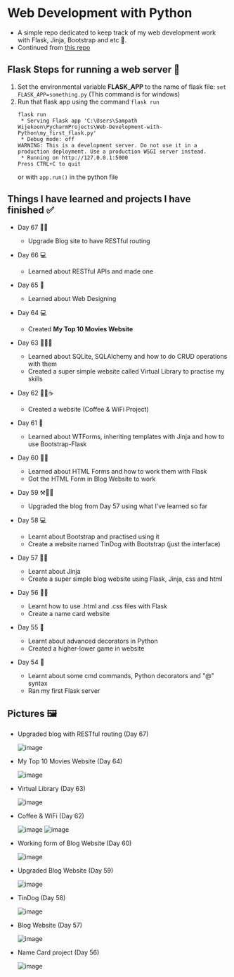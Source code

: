 # Web Development with Python
- A simple repo dedicated to keep track of my web development work with Flask, Jinja, Bootstrap and etc 🚀.
- Continued from [this repo](https://github.com/Damsith-LK/Udemy-Projects-Python-2)


## Flask Steps for running a web server 🚀

1. Set the environmental variable **FLASK_APP** to the name of flask file: `set FLASK_APP=something.py` (This command is for windows)
2. Run that flask app using the command `flask run`
      ```
      flask run
       * Serving Flask app 'C:\Users\Sampath Wijekoon\PycharmProjects\Web-Development-with-Python\my_first_flask.py'
       * Debug mode: off
      WARNING: This is a development server. Do not use it in a production deployment. Use a production WSGI server instead.
       * Running on http://127.0.0.1:5000
      Press CTRL+C to quit
      ```
   or with `app.run()` in the python file


## Things I have learned and projects I have finished ✅

- Day 67 👨‍💻
     - Upgrade Blog site to have RESTful routing

- Day 66 💻
     - Learned about RESTful APIs and made one
  
- Day 65 📖
     - Learned about Web Designing

- Day 64 💻
     - Created **My Top 10 Movies Website**

- Day 63 📖👨‍💻
     - Learned about SQLite, SQLAlchemy and how to do CRUD operations with them
     - Created a super simple website called Virtual Library to practise my skills

- Day 62 👨‍💻☕
     - Created a website (Coffee & WiFi Project)

- Day 61 📖
     - Learned about WTForms, inheriting templates with Jinja and how to use Bootstrap-Flask

- Day 60 👨‍💻
     - Learned about HTML Forms and how to work them with Flask
     - Got the HTML Form in Blog Website to work

- Day 59 ⚒️👨‍💻
    - Upgraded the blog from Day 57 using what I've learned so far

- Day 58 💻
    - Learnt about Bootstrap and practised using it
    - Create a website named TinDog with Bootstrap (just the interface) 

- Day 57 🧑‍💻
   - Learnt about Jinja
   - Create a super simple blog website using Flask, Jinja, css and html

- Day 56 🧑‍💻
   - Learnt how to use .html and .css files with Flask
   - Create a name card website

- Day 55 📖
   - Learnt about advanced decorators in Python
   - Created a higher-lower game in website

- Day 54 📖
   - Learnt about some cmd commands, Python decorators and "@" syntax
   - Ran my first Flask server
 
## Pictures 🖼️

- Upgraded blog with RESTful routing (Day 67)

    ![image](https://github.com/Damsith-LK/Web-Development-with-Python/assets/113516635/212bcacf-0d3a-4072-beff-f9fb3db38154)


- My Top 10 Movies Website (Day 64)

    ![image](https://github.com/Damsith-LK/Web-Development-with-Python/assets/113516635/f4736214-0b82-45d9-aaf3-f173a0a23e40)


- Virtual Library (Day 63)
  
   ![image](https://github.com/Damsith-LK/Web-Development-with-Python/assets/113516635/54577d62-3b09-4331-961a-d6190812608a)


- Coffee & WiFi (Day 62)
  
   ![image](https://github.com/Damsith-LK/Web-Development-with-Python/assets/113516635/3317a08a-d20d-4b40-b4c6-eb9c884c8b21)
   ![image](https://github.com/Damsith-LK/Web-Development-with-Python/assets/113516635/e23cc35b-84de-4d3a-98ca-f7edaaef052a)


- Working form of Blog Website (Day 60)

   ![image](https://github.com/Damsith-LK/Web-Development-with-Python/assets/113516635/95f8d4ae-1a48-4817-98d0-5fc881bf4a07)


- Upgraded Blog Website (Day 59)

  ![image](https://github.com/Damsith-LK/Web-Development-with-Python/assets/113516635/5438b6f1-b31d-45c5-9f3b-ba85a7531ee8)


- TinDog (Day 58)

  ![image](https://github.com/Damsith-LK/Web-Development-with-Python/assets/113516635/927b6833-a86c-4797-949b-792cd201353f)


- Blog Website (Day 57)

  ![image](https://github.com/Damsith-LK/Web-Development-with-Python/assets/113516635/d9941229-2537-4a8f-adc3-abffb2bd7d82)


- Name Card project (Day 56)
  
  ![image](https://github.com/Damsith-LK/Web-Development-with-Python/assets/113516635/33ca3fd3-b20a-4bb6-97bf-d36936b0e1aa)

